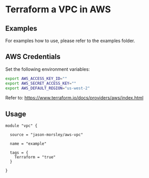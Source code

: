 ﻿# Terraform a VPC in AWS

## Examples

For examples how to use, please refer to the examples folder.

## AWS Credentials

Set the following environment variables:
```bash
export AWS_ACCESS_KEY_ID=""
export AWS_SECRET_ACCESS_KEY=""
export AWS_DEFAULT_REGION="us-west-2"
```

Refer to: https://www.terraform.io/docs/providers/aws/index.html

## Usage

```
module "vpc" {

  source = "jason-morsley/aws-vpc"

  name = "example"

  tags = {
    Terraform = "true"
  }

}
```